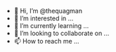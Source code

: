 - 👋 Hi, I’m @thequagman
- 👀 I’m interested in ...
- 🌱 I’m currently learning ...
- 💞️ I’m looking to collaborate on ...
- 📫 How to reach me ...

<!---
thequagman/thequagman is a ✨ special ✨ repository because its `README.md` (this file) appears on your GitHub profile.
You can click the Preview link to take a look at your changes.
--->
